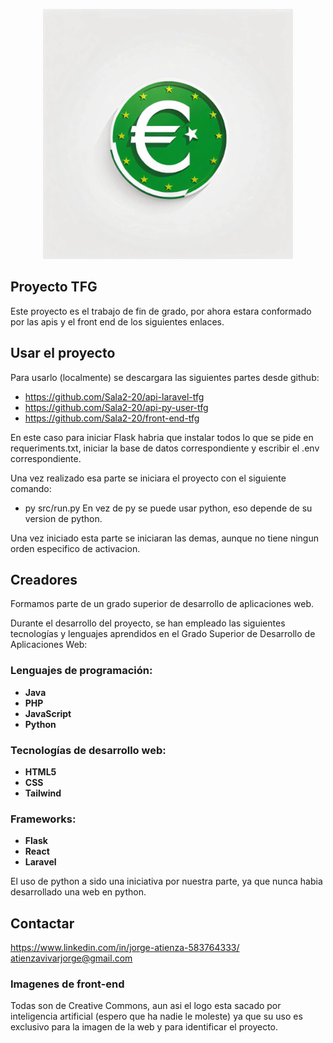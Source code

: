 <p align="center"><a href="https://github.com/jAtienza00" target="_blank"><img src="https://github.com/jAtienza00/front-end-tfg/blob/main/front-end/public/imagenes/intercoin.png" width="400" alt="Laravel Logo"></a></p>


## Proyecto TFG

Este proyecto es el trabajo de fin de grado, por ahora estara conformado por las apis y el front end de los siguientes enlaces.

## Usar el proyecto

Para usarlo (localmente) se descargara las siguientes partes desde github:

- https://github.com/Sala2-20/api-laravel-tfg
- https://github.com/Sala2-20/api-py-user-tfg
- https://github.com/Sala2-20/front-end-tfg


En este caso para iniciar Flask habria que instalar todos lo que se pide en requeriments.txt, iniciar la base de datos correspondiente y escribir el .env correspondiente.

Una vez realizado esa parte se iniciara el proyecto con el siguiente comando:
- py src/run.py
En vez de py se puede usar python, eso depende de su version de python.

Una vez iniciado esta parte se iniciaran las demas, aunque no tiene ningun orden especifico de activacion.

## Creadores

Formamos parte de un grado superior de desarrollo de aplicaciones web.

Durante el desarrollo del proyecto, se han empleado las siguientes tecnologías y lenguajes aprendidos en el Grado Superior de Desarrollo de Aplicaciones Web:

### Lenguajes de programación:
- **Java**
- **PHP**
- **JavaScript**
- **Python**

### Tecnologías de desarrollo web:
- **HTML5**
- **CSS**
- **Tailwind**

### Frameworks:
- **Flask**
- **React**
- **Laravel**

El uso de python a sido una iniciativa por nuestra parte, ya que nunca habia desarrollado una web en python.


## Contactar
https://www.linkedin.com/in/jorge-atienza-583764333/
atienzavivarjorge@gmail.com

### Imagenes de front-end

Todas son de Creative Commons, aun asi el logo esta sacado por inteligencia artificial (espero que ha nadie le moleste) ya que su uso es exclusivo para la imagen de la web y para identificar el proyecto.
